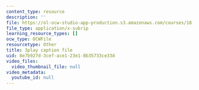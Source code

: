 ```yaml
---
content_type: resource
description: ''
file: https://ol-ocw-studio-app-production.s3.amazonaws.com/courses/18-03sc-differential-equations-fall-2011/8e7b927d3ceface123e18b35733ce33d_3ejfkMHr_DE.srt
file_type: application/x-subrip
learning_resource_types: []
ocw_type: OCWFile
resourcetype: Other
title: 3play caption file
uid: 8e7b927d-3cef-ace1-23e1-8b35733ce33d
video_files:
  video_thumbnail_file: null
video_metadata:
  youtube_id: null
---
```

